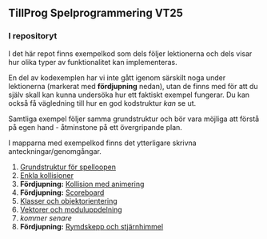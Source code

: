 ## TillProg Spelprogrammering VT25

### I repositoryt

I det här repot finns exempelkod som dels följer lektionerna och dels visar hur olika typer av funktionalitet kan implementeras.

En del av kodexemplen har vi inte gått igenom särskilt noga under lektionerna (markerat med **fördjupning** nedan), utan de finns med för att du själv skall kan kunna undersöka hur ett faktiskt exempel fungerar. Du kan också få vägledning till hur en god kodstruktur *kan* se ut.

Samtliga exempel följer samma grundstruktur och bör vara möjliga att förstå på egen hand - åtminstone på ett övergripande plan.

I mapparna med exempelkod finns det ytterligare skrivna anteckningar/genomgångar.

1. [Grundstruktur för spelloopen](exempelkod/01-grundstruktur-med-klasser/README.md)
2. [Enkla kollisioner](exempelkod/02-enkla-kollisioner/README.md)
3. **Fördjupning:** [Kollision med animering](exempelkod/03-kollision-med-animering/README.md)
4. **Fördjupning:** [Scoreboard](exempelkod/04-scoreboard/README.md)
5. [Klasser och objektorientering](exempelkod/05-klasser/README.md)
6. [Vektorer och moduluppdelning](exempelkod/06-vektorer/README.md)
7. *kommer senare*
8. **Fördjupning:** [Rymdskepp och stjärnhimmel](exempelkod/08-rymdskepp-och-stjärnhimmel/README.md)
